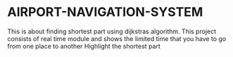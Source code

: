 # AIRPORT-NAVIGATION-SYSTEM
This is about finding shortest part using dijkstras algorithm.
This project consists of real time module and shows the limited time that you have to go from one place to another
Highlight the shortest part

